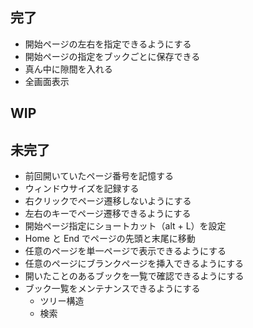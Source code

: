 ## 完了
- 開始ページの左右を指定できるようにする
- 開始ページの指定をブックごとに保存できる
- 真ん中に隙間を入れる
- 全画面表示

## WIP

## 未完了
- 前回開いていたページ番号を記憶する
- ウィンドウサイズを記録する
- 右クリックでページ遷移しないようにする
- 左右のキーでページ遷移できるようにする
- 開始ページ指定にショートカット（alt + L）を設定
- Home と End でページの先頭と末尾に移動
- 任意のページを単一ページで表示できるようにする
- 任意のページにブランクページを挿入できるようにする
- 開いたことのあるブックを一覧で確認できるようにする
- ブック一覧をメンテナンスできるようにする
    - ツリー構造
    - 検索
